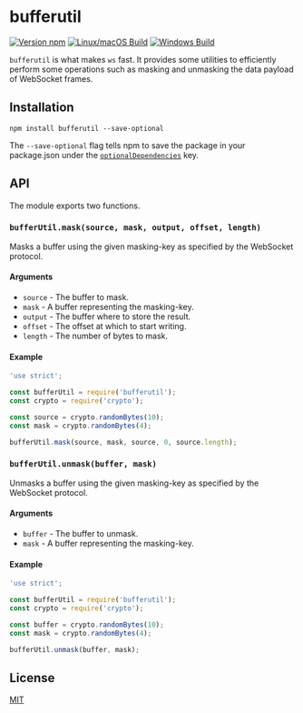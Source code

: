 # bufferutil

[![Version npm](https://img.shields.io/npm/v/bufferutil.svg)](https://www.npmjs.com/package/bufferutil)
[![Linux/macOS Build](https://travis-ci.org/websockets/bufferutil.svg?branch=master)](https://travis-ci.org/websockets/bufferutil)
[![Windows Build](https://ci.appveyor.com/api/projects/status/github/websockets/bufferutil?branch=master&svg=true)](https://ci.appveyor.com/project/lpinca/bufferutil)

`bufferutil` is what makes `ws` fast. It provides some utilities to efficiently
perform some operations such as masking and unmasking the data payload of
WebSocket frames.

## Installation

```
npm install bufferutil --save-optional
```

The `--save-optional` flag tells npm to save the package in your package.json
under the [`optionalDependencies`](https://docs.npmjs.com/files/package.json#optionaldependencies)
key.

## API

The module exports two functions.

### `bufferUtil.mask(source, mask, output, offset, length)`

Masks a buffer using the given masking-key as specified by the WebSocket
protocol.

#### Arguments

- `source` - The buffer to mask.
- `mask` - A buffer representing the masking-key.
- `output` - The buffer where to store the result.
- `offset` - The offset at which to start writing.
- `length` - The number of bytes to mask.

#### Example

```js
'use strict';

const bufferUtil = require('bufferutil');
const crypto = require('crypto');

const source = crypto.randomBytes(10);
const mask = crypto.randomBytes(4);

bufferUtil.mask(source, mask, source, 0, source.length);
```

### `bufferUtil.unmask(buffer, mask)`

Unmasks a buffer using the given masking-key as specified by the WebSocket
protocol.

#### Arguments

- `buffer` - The buffer to unmask.
- `mask` - A buffer representing the masking-key.

#### Example

```js
'use strict';

const bufferUtil = require('bufferutil');
const crypto = require('crypto');

const buffer = crypto.randomBytes(10);
const mask = crypto.randomBytes(4);

bufferUtil.unmask(buffer, mask);
```

## License

[MIT](LICENSE)
